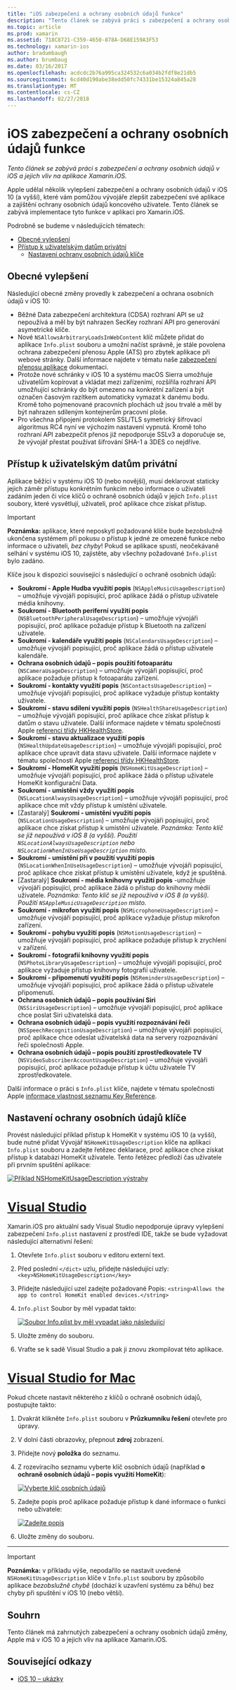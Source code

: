 ```yaml
---
title: "iOS zabezpečení a ochrany osobních údajů funkce"
description: "Tento článek se zabývá práci s zabezpečení a ochrany osobních údajů v iOS a jejich vliv na aplikace Xamarin.iOS."
ms.topic: article
ms.prod: xamarin
ms.assetid: 718C8721-C359-4650-878A-D68E159A3F53
ms.technology: xamarin-ios
author: bradumbaugh
ms.author: brumbaug
ms.date: 03/16/2017
ms.openlocfilehash: acdcdc2b76a995ca324532c6a034b2fdf8e21db5
ms.sourcegitcommit: 6cd40d190abe38edd50fc74331be15324a845a28
ms.translationtype: MT
ms.contentlocale: cs-CZ
ms.lasthandoff: 02/27/2018
---
```

# <a name="ios-security-and-privacy-features"></a>iOS zabezpečení a ochrany osobních údajů funkce

_Tento článek se zabývá práci s zabezpečení a ochrany osobních údajů v iOS a jejich vliv na aplikace Xamarin.iOS._

Apple udělal několik vylepšení zabezpečení a ochrany osobních údajů v iOS 10 (a vyšší), které vám pomůžou vývojáře zlepšit zabezpečení své aplikace a zajištění ochrany osobních údajů koncového uživatele. Tento článek se zabývá implementace tyto funkce v aplikaci pro Xamarin.iOS.

Podrobně se budeme v následujících tématech:

- [Obecné vylepšení](#General-Enhancements)
- [Přístup k uživatelským datům privátní](#Accessing-Private-User-Data)
    - [Nastavení ochrany osobních údajů klíče](#Setting-Privacy-Keys)
    
<a name="General-Enhancements" />

## <a name="general-enhancements"></a>Obecné vylepšení

Následující obecné změny provedly k zabezpečení a ochrana osobních údajů v iOS 10:

- Běžné Data zabezpečení architektura (CDSA) rozhraní API se už nepoužívá a měl by být nahrazen SecKey rozhraní API pro generování asymetrické klíče.
- Nové `NSAllowsArbitraryLoadsInWebContent` klíč můžete přidat do aplikace `Info.plist` souboru a umožní načíst správně, je stále povolena ochrana zabezpečení přenosu Apple (ATS) pro zbytek aplikace při webové stránky. Další informace najdete v tématu naše [zabezpečení přenosu aplikace](~/ios/app-fundamentals/ats.md) dokumentaci.
- Protože nové schránky v iOS 10 a systému macOS Sierra umožňuje uživatelům kopírovat a vkládat mezi zařízeními, rozšířila rozhraní API umožňující schránky do být omezeno na konkrétní zařízení a být označen časovým razítkem automaticky vymazat k danému bodu. Kromě toho pojmenované pracovních plochách už jsou trvalé a měl by být nahrazen sdíleným kontejnerům pracovní ploše.
- Pro všechna připojení protokolem SSL/TLS symetrický šifrovací algoritmus RC4 nyní ve výchozím nastavení vypnutá. Kromě toho rozhraní API zabezpečit přenos již nepodporuje SSLv3 a doporučuje se, že vývojář přestat používat šifrování SHA-1 a 3DES co nejdříve.

<a name="Accessing-Private-User-Data" />

## <a name="accessing-private-user-data"></a>Přístup k uživatelským datům privátní

Aplikace běžící v systému iOS 10 (nebo novější), musí deklarovat staticky jejich záměr přístupu konkrétním funkcím nebo informace o uživateli zadáním jeden či více klíčů o ochraně osobních údajů v jejich `Info.plist` soubory, které vysvětlují, uživateli, proč aplikace chce získat přístup.

> [!IMPORTANT]
> **Poznámka:** aplikace, které neposkytl požadované klíče bude bezobslužně ukončena systémem při pokusu o přístup k jedné ze omezené funkce nebo informace o uživateli, _bez chyby_! Pokud se aplikace spustí, neočekávaně selhání v systému iOS 10, zajistěte, aby všechny požadované `Info.plist` bylo zadáno.

Klíče jsou k dispozici související s následující o ochraně osobních údajů:

- **Soukromí - Apple Hudba využití popis** (`NSAppleMusicUsageDescription`) – umožňuje vývojáři popisující, proč aplikace žádá o přístup uživatele média knihovny.
- **Soukromí - Bluetooth periferní využití popis** (`NSBluetoothPeripheralUsageDescription`) – umožňuje vývojáři popisující, proč aplikace požaduje přístup k Bluetooth na zařízení uživatele.
- **Soukromí - kalendáře využití popis** (`NSCalendarsUsageDescription`) – umožňuje vývojáři popisující, proč aplikace žádá o přístup uživatele kalendáře.
- **Ochrana osobních údajů – popis použití fotoaparátu** (`NSCameraUsageDescription`) – umožňuje vývojáři popisující, proč aplikace požaduje přístup k fotoaparátu zařízení.
- **Soukromí - kontakty využití popis** (`NSContactsUsageDescription`) – umožňuje vývojáři popisující, proč aplikace vyžaduje přístup kontakty uživatele.
- **Soukromí - stavu sdílení využití popis** (`NSHealthShareUsageDescription`) – umožňuje vývojáři popisující, proč aplikace chce získat přístup k datům o stavu uživatele. Další informace najdete v tématu společnosti Apple [referenci třídy HKHealthStore](https://developer.apple.com/reference/healthkit/hkhealthstore).
- **Soukromí - stavu aktualizace využití popis** (`NSHealthUpdateUsageDescription`) – umožňuje vývojáři popisující, proč aplikace chce upravit data stavu uživatele. Další informace najdete v tématu společnosti Apple [referenci třídy HKHealthStore](https://developer.apple.com/reference/healthkit/hkhealthstore).
- **Soukromí - HomeKit využití popis** (`NSHomeKitUsageDescription`) – umožňuje vývojáři popisující, proč aplikace žádá o přístup uživatele HomeKit konfigurační Data.
- **Soukromí - umístění vždy využití popis** (`NSLocationAlwaysUsageDescription`) – umožňuje vývojáři popisující, proč aplikace chce mít vždy přístup k umístění uživatele.
- [Zastaralý] **Soukromí - umístění využití popis** (`NSLocationUsageDescription`) – umožňuje vývojáři popisující, proč aplikace chce získat přístup k umístění uživatele. *Poznámka: Tento klíč se již nepoužívá v iOS 8 (a vyšší). Použití `NSLocationAlwaysUsageDescription` nebo `NSLocationWhenInUseUsageDescription` místo.*
- **Soukromí - umístění při v použití využití popis** (`NSLocationWhenInUseUsageDescription`) – umožňuje vývojáři popisující, proč aplikace chce získat přístup k umístění uživatele, když je spuštěná.
- [Zastaralý] **Soukromí - média knihovny využití popis** -umožňuje vývojáři popisující, proč aplikace žádá o přístup do knihovny médií uživatele. *Poznámka: Tento klíč se již nepoužívá v iOS 8 (a vyšší). Použití `NSAppleMusicUsageDescription` místo.*
- **Soukromí - mikrofon využití popis** (`NSMicrophoneUsageDescription`) – umožňuje vývojáři popisující, proč aplikace vyžaduje přístup mikrofon zařízení.
- **Soukromí - pohybu využití popis** (`NSMotionUsageDescription`) – umožňuje vývojáři popisující, proč aplikace požaduje přístup k zrychlení v zařízení.
- **Soukromí - fotografií knihovny využití popis** (`NSPhotoLibraryUsageDescription`) – umožňuje vývojáři popisující, proč aplikace vyžaduje přístup knihovny fotografií uživatele.
- **Soukromí - připomenutí využití popis** (`NSRemindersUsageDescription`) – umožňuje vývojáři popisující, proč aplikace žádá o přístup uživatele připomenutí.
- **Ochrana osobních údajů – popis používání Siri** (`NSSiriUsageDescription`) – umožňuje vývojáři popisující, proč aplikace chce poslat Siri uživatelská data.
- **Ochrana osobních údajů – popis využití rozpoznávání řeči** (`NSSpeechRecognitionUsageDescription`) – umožňuje vývojáři popisující, proč aplikace chce odeslat uživatelská data na servery rozpoznávání řeči společnosti Apple.
- **Ochrana osobních údajů – popis použití zprostředkovatele TV** (`NSVideoSubscriberAccountUsageDescription`) – umožňuje vývojáři popisující, proč aplikace požaduje přístup k účtu uživatele TV zprostředkovatele.

Další informace o práci s `Info.plist` klíče, najdete v tématu společnosti Apple [informace vlastnost seznamu Key Reference](https://developer.apple.com/library/content/documentation/General/Reference/InfoPlistKeyReference/Introduction/Introduction.html#//apple_ref/doc/uid/TP40009248-SW1).

<a name="Setting-Privacy-Keys" />

## <a name="setting-privacy-keys"></a>Nastavení ochrany osobních údajů klíče

Provést následující příklad přístup k HomeKit v systému iOS 10 (a vyšší), bude nutné přidat Vývojář `NSHomeKitUsageDescription` klíče na aplikaci `Info.plist` souboru a zadejte řetězec deklarace, proč aplikace chce získat přístup k databázi HomeKit uživatele. Tento řetězec předloží čas uživatele při prvním spuštění aplikace:

[ ![](security-privacy-images/info01.png "Příklad NSHomeKitUsageDescription výstrahy")](security-privacy-images/info01.png)

# <a name="visual-studiotabvswin"></a>[Visual Studio](#tab/vswin)

Xamarin.iOS pro aktuální sady Visual Studio nepodporuje úpravy vylepšení zabezpečení `Info.plist` nastavení z prostředí IDE, takže se bude vyžadovat následující alternativní řešení:

1. Otevřete `Info.plist` souboru v editoru externí text.
2. Před poslední `</dict>` uzlu, přidejte následující uzly: `<key>NSHomeKitUsageDescription</key>`
3. Přidejte následující uzel zadejte požadované Popis: `<string>Allows the app to control HomeKit enabled devices.</string>`
4. `Info.plist` Soubor by měl vypadat takto: 

    [ ![](security-privacy-images/info02vs.png "Soubor Info.plist by měl vypadat jako následující")](security-privacy-images/info02vs.png)
4. Uložte změny do souboru.
5. Vraťte se k sadě Visual Studio a pak ji znovu zkompilovat této aplikace.

# <a name="visual-studio-for-mactabvsmac"></a>[Visual Studio for Mac](#tab/vsmac)

Pokud chcete nastavit některého z klíčů o ochraně osobních údajů, postupujte takto:

1. Dvakrát klikněte `Info.plist` souboru v **Průzkumníku řešení** otevřete pro úpravy.
2. V dolní části obrazovky, přepnout **zdroj** zobrazení.
3. Přidejte nový **položka** do seznamu.
4. Z rozevíracího seznamu vyberte klíč osobních údajů (například **o ochraně osobních údajů – popis využití HomeKit**): 

    [ ![](security-privacy-images/info02.png "Vyberte klíč osobních údajů")](security-privacy-images/info02.png)
5. Zadejte popis proč aplikace požaduje přístup k dané informace o funkci nebo uživatele: 

    [ ![](security-privacy-images/info03.png "Zadejte popis")](security-privacy-images/info03.png)
6. Uložte změny do souboru.

-----

> [!IMPORTANT]
> **Poznámka:** v příkladu výše, nepodařilo se nastavit uvedené `NSHomeKitUsageDescription` klíče v `Info.plist` souboru by způsobilo aplikace _bezobslužně chybě_ (dochází k uzavření systému za běhu) bez chyby při spuštění v iOS 10 (nebo větší).

<a name="Summary" />

## <a name="summary"></a>Souhrn

Tento článek má zahrnutých zabezpečení a ochrany osobních údajů změny, Apple má v iOS 10 a jejich vliv na aplikace Xamarin.iOS.



## <a name="related-links"></a>Související odkazy

- [iOS 10 – ukázky](https://developer.xamarin.com/samples/ios/iOS10/)
